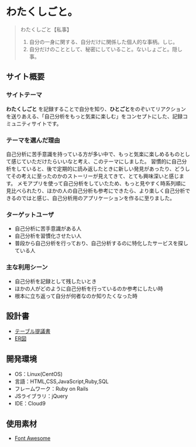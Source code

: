 # わたくしごと。

> わたくしごと【私事】
> 1. 自分の一身に関する、自分だけに関係した個人的な事柄。しじ。
> 2. 自分だけのこととして、秘密にしていること。ないしょごと。隠し事。

## サイト概要

### サイトテーマ

**わたくしごと** を記録することで自分を知り、**ひとごと**をのぞいてリアクションを送りあえる、「自己分析をもっと気楽に楽しむ」をコンセプトにした、記録コミュニティサイトです。

### テーマを選んだ理由

自己分析に苦手意識を持っている方が多い中で、もっと気楽に楽しめるものとして感じていただけたらいいなと考え、このテーマにしました。
習慣的に自己分析をしていると、後で定期的に読み返したときに新しい発見があったり、どうしてその考えに至ったのかのストーリーが見えてきて、とても興味深いと感じます。
メモアプリを使って自己分析をしていたため、もっと見やすく時系列順に見比べられたり、ほかの人の自己分析も参考にできたら、より楽しく自己分析できるのではと感じ、自己分析用のアプリケーションを作るに至りました。

### ターゲットユーザ

- 自己分析に苦手意識がある人
- 自己分析を習慣化させたい人
- 普段から自己分析を行っており、自己分析するのに特化したサービスを探している人

### 主な利用シーン

- 自己分析を記録として残したいとき
- ほかの人がどのように自己分析を行っているのか参考にしたい時
- 根本に立ち返って自分が何者なのか知りたくなった時

## 設計書
- [テーブル提議書](https://docs.google.com/spreadsheets/d/1lV7RZEoHWc0en_pfhtAjPX4GR6nu8ZenkkhEHa87vY8/edit#gid=1689603443)
- [ER図](https://drive.google.com/file/d/1briRg2qgSBxRGGYwkV_scQlT6wLEAXZQ/view?usp=sharing)

## 開発環境
- OS：Linux(CentOS)
- 言語：HTML,CSS,JavaScript,Ruby,SQL
- フレームワーク：Ruby on Rails
- JSライブラリ：jQuery
- IDE：Cloud9

## 使用素材
- [Font Awesome](https://fontawesome.com/)

